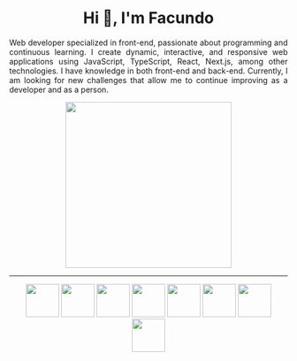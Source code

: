 <h1 align="center">Hi 👋, I'm Facundo</h1>

<p align="justify">Web developer specialized in front-end, passionate about programming and continuous learning. I create dynamic, interactive, and responsive web applications using JavaScript, TypeScript, React, Next.js, among other technologies. I have knowledge in both front-end and back-end. Currently, I am looking for new challenges that allow me to continue improving as a developer and as a person.</h3>

<div align='center'>
  <img src='https://i.pinimg.com/564x/db/93/35/db9335000528d629a781de04f9f6326c.jpg' width='300' />
</div>

---

<div align='center'>
  <img src='https://cdn.worldvectorlogo.com/logos/logo-javascript.svg' width='60px' height='60px' />
  <img src='https://cdn.worldvectorlogo.com/logos/typescript-2.svg' width='60px' height='60px' />
  <img src='https://cdn.worldvectorlogo.com/logos/react-2.svg' width='60px' height='60px' />
  <img src='https://cdn.worldvectorlogo.com/logos/next-js.svg' width='60px' height='60px' />
  <img src='https://cdn.worldvectorlogo.com/logos/tailwind-css-2.svg' width='60px' height='60px' />
  <img src='https://cdn.worldvectorlogo.com/logos/mongodb-icon-1.svg' width='60px' height='60px' />
  <img src='https://cdn.worldvectorlogo.com/logos/firebase-1.svg' width='60px' height='60px' />
  <img src='https://cdn.worldvectorlogo.com/logos/google-cloud-1.svg' width='60px' height='60px' />
</div>

